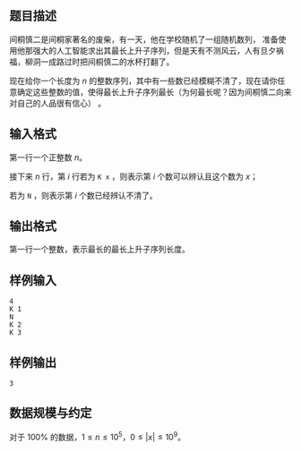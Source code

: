 ## 题目描述

间桐慎二是间桐家著名的废柴，有一天，他在学校随机了一组随机数列， 准备使用他那强大的人工智能求出其最长上升子序列，但是天有不测风云，人有旦夕祸福，柳洞一成路过时把间桐慎二的水杯打翻了。

现在给你一个长度为 $n$ 的整数序列，其中有一些数已经模糊不清了，现在请你任意确定这些整数的值，使得最长上升子序列最长（为何最长呢？因为间桐慎二向来对自己的人品很有信心） 。

## 输入格式

第一行一个正整数 $n$。

接下来 $n$ 行，第 $i$ 行若为 `K x` ，则表示第 $i$ 个数可以辨认且这个数为 $x$；

若为 `N` ，则表示第 $i$ 个数已经辨认不清了。

## 输出格式

第一行一个整数，表示最长的最长上升子序列长度。

## 样例输入
```plain
4
K 1
N
K 2
K 3
```
## 样例输出
```plain
3
```

## 数据规模与约定

对于 $100\%$ 的数据，$1 \le n\le 10^5$，$0 \le |x| \le 10 ^ 9$。

